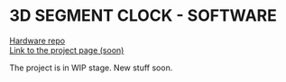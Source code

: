 
# 3D SEGMENT CLOCK - SOFTWARE

<a href="https://github.com/Pararera/3D-Clock-HW" title="Repo for hardware development." target="_blank">Hardware repo</a>
<br/>
<a href="#" title="Arduino Project Hub" target="_blank">Link to the project page (soon)</a>

The project is in WIP stage. New stuff soon.
